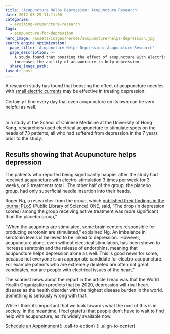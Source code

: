 ```yaml
---
title: 'Acupuncture Helps Depression: Acupuncture Research'
date: 2012-03-29 11:11:00
categories:
  - exciting-acupuncture-research
tags:
  - acupuncture-for-depression
hero_image: /assets/images/heroes/acupuncture-helps-depression.jpg
search_engine_optimization:
  page_title: 'Acupuncture Helps Depression: Acupuncture Research'
  page_description: >-
    A study found that boosting the effect of acupuncture with electric currents
    increases the ability of acupuncture to help depression.
  share_image_path:
layout: post
---
```


<div id="attachment_1278">A research study has found that boosting the effect of acupuncture needles with <a data-cms-editor-link-style="undefined" target="_blank" href="https://en.wikipedia.org/wiki/Electroacupuncture">small electric currents</a> may be effective in treating depression.</div>

<div>&nbsp;</div>

<div>Certainly I find every day that even acupuncture on its own can be very helpful as well.</div>

<div>&nbsp;</div>

In a study at the School of Chinese Medicine at the University of Hong Kong, researchers used electrical acupuncture to stimulate spots on the heads of 73 patients, all who had suffered from depression in the 7 years prior to the study.

## Results showing that Acupuncture helps depression

The patients who reported being significantly happier after the study had received acupuncture with electro-stimulation 3 times per week for 3 weeks, or 9 treatments total.&nbsp; The other half of the group, the placebo group, had only superficial needle insertion into their heads.

Roger Ng, a researcher from the group, which [published their findings in the journal PLoS](http://www.plosone.org/article/info%3Adoi%2F10.1371%2Fjournal.pone.0029651#pone-0029651-g003 "published study of acupuncture helps depression") (Public Library of Science) ONE, said, “The drop (in depression scores) among the group receiving active treatment was more significant than the placebo group,”.

“When the acupoints are stimulated, some brain centers responsible for producing serotonin are stimulated,” explained Ng. An imbalance in serotonin levels is believed to be linked to depression.&nbsp; However, acupuncture alone, even without electrical stimulation, has been shown to increase seratonin and the release of endorphins, meaning that acupuncture helps depression alone as well. This is good news for some, because not everyone is an appropriate candidate for electro-acupuncture. For example patients who are extremely depleted are often not great candidates, nor are people with electrical issues of the heart."

The scariest news about the report in the article I read was that the World Health Organization predicts that by 2020, depression will rival heart disease as the health disorder with the highest disease burden in the world.&nbsp; Something is seriously wrong with that.

While I think it’s important that we look towards what the root of this is in society, in the meantime, I feel grateful that people don’t have to wait to find help with acupuncture, as it’s widely available now.

[Schedule an Appointment](/make-an-appointment/){: .call-to-action}
{: .align-to-center}